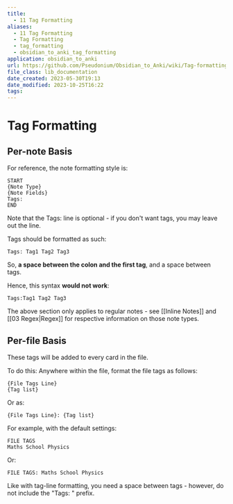 ```yaml
---
title:
  - 11 Tag Formatting
aliases:
  - 11 Tag Formatting
  - Tag Formatting
  - tag_formatting
  - obsidian_to_anki_tag_formatting
application: obsidian_to_anki
url: https://github.com/Pseudonium/Obsidian_to_Anki/wiki/Tag-formatting
file_class: lib_documentation
date_created: 2023-05-30T19:13
date_modified: 2023-10-25T16:22
tags:
---
```

# Tag Formatting

## Per-note Basis

For reference, the note formatting style is:

```
START
{Note Type}
{Note Fields}
Tags:
END
```

Note that the Tags: line is optional - if you don't want tags, you may leave out the line.

Tags should be formatted as such:

```
Tags: Tag1 Tag2 Tag3
```

So, **a space between the colon and the first tag**, and a space between tags.

Hence, this syntax **would not work**:

```
Tags:Tag1 Tag2 Tag3
```

The above section only applies to regular notes - see [[Inline Notes]] and [[03 Regex|Regex]] for respective information on those note types.

## Per-file Basis

These tags will be added to every card in the file.

To do this: Anywhere within the file, format the file tags as follows:

```
{File Tags Line}
{Tag list}
```

Or as:

```
{File Tags Line}: {Tag list}
```

For example, with the default settings:

```
FILE TAGS
Maths School Physics
```

Or:

```
FILE TAGS: Maths School Physics
```

Like with tag-line formatting, you need a space between tags - however, do not include the "Tags: " prefix.
